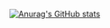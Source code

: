 [![Anurag's GitHub stats](https://github-readme-stats.vercel.app/api?username=Bu0717)](https://github.com/anuraghazra/github-readme-stats)
